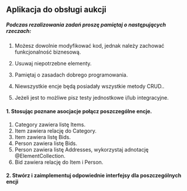 ## Aplikacja do obsługi aukcji

##### Podczas rezalizowania zadań proszę pamiętaj o następujących rzeczach:
1. Możesz dowolnie modyfikować kod, jednak należy zachować funkcjonalność biznesową.

2. Usuwaj niepotrzebne elementy.

3. Pamiętaj o zasadach dobrego programowania.

4. Niewszystkie encje będą posiadały wszystkie metody CRUD..

5. Jeżeli jest to możliwe pisz testy jednostkowe i/lub integracyjne.

#### 1. Stosując poznane asocjacje połącz poszczególne encje.
1. Category zawiera listę Items.
2. Item zawiera relację do Category.
3. Item zawiera listę Bids.
4. Person zawiera listę Bids.
5. Person zawiera listę Addresses, wykorzystaj adnotację @ElementCollection.
6. Bid zawiera relację do Item i Person.

#### 2.  Stwórz i zaimplementuj odpowiednie interfejsy dla poszczególnych encji

 